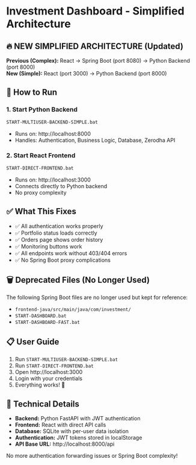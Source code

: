 # Investment Dashboard - Simplified Architecture

## 🔥 NEW SIMPLIFIED ARCHITECTURE (Updated)

**Previous (Complex):** React → Spring Boot (port 8080) → Python Backend (port 8000)  
**New (Simple):** React (port 3000) → Python Backend (port 8000)

## 🚀 How to Run

### 1. Start Python Backend
```bash
START-MULTIUSER-BACKEND-SIMPLE.bat
```
- Runs on: http://localhost:8000
- Handles: Authentication, Business Logic, Database, Zerodha API

### 2. Start React Frontend  
```bash
START-DIRECT-FRONTEND.bat
```
- Runs on: http://localhost:3000
- Connects directly to Python backend
- No proxy complexity

## ✅ What This Fixes

- ✅ All authentication works properly
- ✅ Portfolio status loads correctly  
- ✅ Orders page shows order history
- ✅ Monitoring buttons work
- ✅ All endpoints work without 403/404 errors
- ✅ No Spring Boot proxy complications

## 🗑️ Deprecated Files (No Longer Used)

The following Spring Boot files are no longer used but kept for reference:
- `frontend-java/src/main/java/com/investment/`
- `START-DASHBOARD.bat`
- `START-DASHBOARD-FAST.bat`  

## 📋 User Guide

1. Run `START-MULTIUSER-BACKEND-SIMPLE.bat`
2. Run `START-DIRECT-FRONTEND.bat` 
3. Open http://localhost:3000
4. Login with your credentials
5. Everything works! 🎉

## 🔧 Technical Details

- **Backend:** Python FastAPI with JWT authentication
- **Frontend:** React with direct API calls
- **Database:** SQLite with per-user data isolation
- **Authentication:** JWT tokens stored in localStorage
- **API Base URL:** http://localhost:8000/api

No more authentication forwarding issues or Spring Boot complexity!